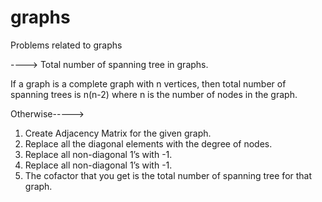 # graphs
Problems related to graphs

---->   Total number of spanning tree in graphs.

If a graph is a complete graph with n vertices, then total number of spanning trees is n(n-2) where n is the number of nodes in the graph.

Otherwise----->

1. Create Adjacency Matrix for the given graph.
2.  Replace all the diagonal elements with the degree of nodes.
3.  Replace all non-diagonal 1’s with -1.
4.  Replace all non-diagonal 1’s with -1.
5.  The cofactor that you get is the total number of spanning tree for that graph.
